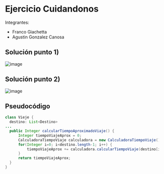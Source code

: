 # Ejercicio Cuidandonos

Integrantes:
- Franco Giachetta
- Agustin Gonzalez Canosa

## Solución punto 1)
![image](https://github.com/FrancoGiachetta27/entregaEjercicioPares/assets/83255667/8f35cfb7-257d-4478-94c8-59cdd6f133b5)

## Solución punto 2)
![image](https://github.com/FrancoGiachetta27/entregaEjercicioPares/assets/83255667/df759f7b-a4ec-4a4b-90f2-146d4525d0fc)


## Pseudocódigo
```java
class Vieje {
  destino: List<Destino>
...
  public Integer calcularTiempoAproximadoViaje() {
      Integer tiempoViajeAprox = 0;
      CalculadoraTiempoViaje calculadora = new CalculadoraTiempoViaje();
      for(Integer i=0; i<destino.length-1; i++) {
          tiempoViajeAprox += calculadora.calcularTiempoViaje(destino[i].ubicacion, destino[i+1].ubicacion) + destino[i+1].tiempoEspera;
      }
      return tiempoViajeAprox;
  }
}
```
